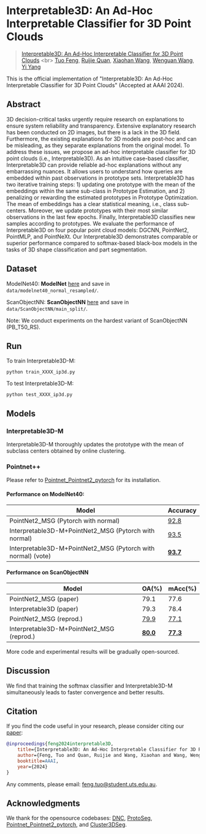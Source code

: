 # Interpretable3D: An Ad-Hoc Interpretable Classifier for 3D Point Clouds

>[Interpretable3D: An Ad-Hoc Interpretable Classifier for 3D Point Clouds]([https://arxiv.org/abs/2307.14605](https://ojs.aaai.org/index.php/AAAI/article/view/27944)) <br>
>[Tuo Feng](https://orcid.org/0000-0001-5882-3315), [Ruijie Quan](https://scholar.google.com/citations?user=WKLRPsAAAAAJ&hl=en), [Xiaohan Wang](https://scholar.google.com/citations?hl=zh-CN&user=iGA10XoAAAAJ), [Wenguan Wang](https://sites.google.com/view/wenguanwang),  [Yi Yang](https://scholar.google.com/citations?hl=zh-CN&user=RMSuNFwAAAAJ&view_op=list_works)

This is the official implementation of "Interpretable3D: An Ad-Hoc Interpretable Classifier for 3D Point Clouds" (Accepted at AAAI 2024).


## Abstract
3D decision-critical tasks urgently require research on explanations to ensure system reliability and transparency. Extensive explanatory research has been conducted on 2D images, but there is a lack in the 3D field. Furthermore, the existing explanations for 3D models are post-hoc and can be misleading, as they separate explanations from the original model. To address these issues, we propose an ad-hoc interpretable classifier for 3D point clouds (i.e., Interpretable3D). As an intuitive case-based classifier, Interpretable3D can provide reliable ad-hoc explanations without any embarrassing nuances. It allows users to understand how queries are embedded within past observations in prototype sets. Interpretable3D has two iterative training steps: 1) updating one prototype with the mean of the embeddings within the same sub-class in Prototype Estimation, and 2) penalizing or rewarding the estimated prototypes in Prototype Optimization. The mean of embeddings has a clear statistical meaning, i.e., class sub-centers. Moreover, we update prototypes with their most similar observations in the last few epochs. Finally, Interpretable3D classifies new samples according to prototypes. We evaluate the performance of Interpretable3D on four popular point cloud models: DGCNN, PointNet2, PointMLP, and PointNeXt. Our Interpretable3D demonstrates comparable or superior performance compared to softmax-based black-box models in the tasks of 3D shape classification and part segmentation. 

## Dataset

ModelNet40: **ModelNet** [here](https://shapenet.cs.stanford.edu/media/modelnet40_normal_resampled.zip) and save in `data/modelnet40_normal_resampled/`.

ScanObjectNN: **ScanObjectNN** [here](https://hkust-vgd.github.io/scanobjectnn/) and save in `data/ScanObjectNN/main_split/`.

Note: We conduct experiments on the hardest variant of ScanObjectNN (PB_T50_RS).


## Run

To train Interpretable3D-M:

```shell
python train_XXXX_ip3d.py
```

To test Interpretable3D-M:

```shell
python test_XXXX_ip3d.py
```

## Models

### Interpretable3D-M
Interpretable3D-M thoroughly updates the prototype with the mean of subclass centers obtained by online clustering.


### Pointnet++

Please refer to [Pointnet_Pointnet2_pytorch](https://github.com/yanx27/Pointnet_Pointnet2_pytorch) for its installation.

#### Performance on ModelNet40:

| Model | Accuracy |
|--|--|
| PointNet2_MSG (Pytorch with normal) | [92.8](https://github.com/yanx27/Pointnet_Pointnet2_pytorch/blob/master/log/classification/pointnet2_msg_normals/logs/pointnet2_cls_msg.txt)|
| Interpretable3D-M+PointNet2_MSG (Pytorch with normal) | [93.5](PointNet2/log/classification/pointnet2_cls_msg_ip3d/logs/pointnet2_cls_msg_ip3d.txt) |
| Interpretable3D-M+PointNet2_MSG (Pytorch with normal) (vote) |  **[93.7](PointNet2/log/classification/pointnet2_cls_msg_ip3d/eval.txt)**|


#### Performance on ScanObjectNN

| Model | OA(%) | mAcc(%) |
|--|--|--|
| PointNet2_MSG (paper) |  79.1 | 77.6 |
| Interpretable3D (paper) |  79.3 | 78.4 |
| PointNet2_MSG (reprod.) | [79.9](PointNet2/log/classification/pointnet2_cls_msg_scanobjectnn/logs/pointnet2_cls_msg.txt) | [77.1](PointNet2/log/classification/pointnet2_cls_msg_scanobjectnn/logs/pointnet2_cls_msg.txt) |
| Interpretable3D-M+PointNet2_MSG (reprod.) | **[80.0](PointNet2/log/classification/pointnet2_cls_msg_scanobjectnn_ip3d/logs/pointnet2_cls_msg.txt)** | **[77.3](PointNet2/log/classification/pointnet2_cls_msg_scanobjectnn_ip3d/logs/pointnet2_cls_msg.txt)**|


More code and experimental results will be gradually open-sourced.


## Discussion
We find that training the softmax classifier and Interpretable3D-M simultaneously leads to faster convergence and better results.

## Citation

If you find the code useful in your research, please consider citing our [paper](https://ojs.aaai.org/index.php/AAAI/article/view/27944):

```BibTeX
@inproceedings{feng2024interpretable3D,
	title={Interpretable3D: An Ad-Hoc Interpretable Classifier for 3D Point Clouds},
	author={Feng, Tuo and Quan, Ruijie and Wang, Xiaohan and Wang, Wenguan, and Yang, Yi},
	booktitle=AAAI,
	year={2024}
}
```

Any comments, please email: feng.tuo@student.uts.edu.au.


## Acknowledgments
We thank for the opensource codebases: [DNC](https://github.com/ChengHan111/DNC), [ProtoSeg](https://github.com/tfzhou/ProtoSeg), [Pointnet_Pointnet2_pytorch](https://github.com/yanx27/Pointnet_Pointnet2_pytorch), and [Cluster3DSeg](https://github.com/FengZicai/Cluster3DSeg). 
